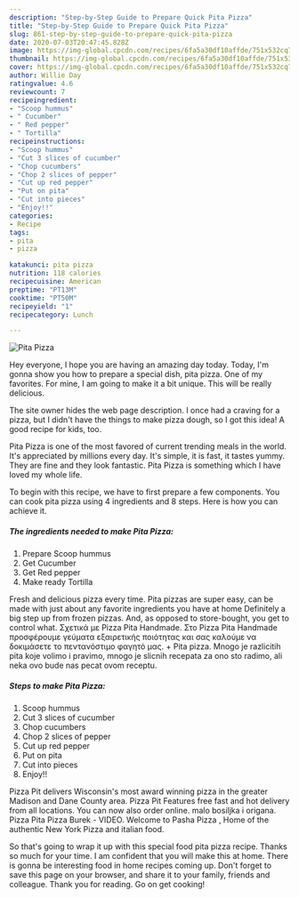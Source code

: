 ```yaml
---
description: "Step-by-Step Guide to Prepare Quick Pita Pizza"
title: "Step-by-Step Guide to Prepare Quick Pita Pizza"
slug: 861-step-by-step-guide-to-prepare-quick-pita-pizza
date: 2020-07-03T20:47:45.828Z
image: https://img-global.cpcdn.com/recipes/6fa5a30df10affde/751x532cq70/pita-pizza-recipe-main-photo.jpg
thumbnail: https://img-global.cpcdn.com/recipes/6fa5a30df10affde/751x532cq70/pita-pizza-recipe-main-photo.jpg
cover: https://img-global.cpcdn.com/recipes/6fa5a30df10affde/751x532cq70/pita-pizza-recipe-main-photo.jpg
author: Willie Day
ratingvalue: 4.6
reviewcount: 7
recipeingredient:
- "Scoop hummus"
- " Cucumber"
- " Red pepper"
- " Tortilla"
recipeinstructions:
- "Scoop hummus"
- "Cut 3 slices of cucumber"
- "Chop cucumbers"
- "Chop 2 slices of pepper"
- "Cut up red pepper"
- "Put on pita"
- "Cut into pieces"
- "Enjoy!!"
categories:
- Recipe
tags:
- pita
- pizza

katakunci: pita pizza 
nutrition: 118 calories
recipecuisine: American
preptime: "PT13M"
cooktime: "PT50M"
recipeyield: "1"
recipecategory: Lunch

---
```



![Pita Pizza](https://img-global.cpcdn.com/recipes/6fa5a30df10affde/751x532cq70/pita-pizza-recipe-main-photo.jpg)

Hey everyone, I hope you are having an amazing day today. Today, I'm gonna show you how to prepare a special dish, pita pizza. One of my favorites. For mine, I am going to make it a bit unique. This will be really delicious.

The site owner hides the web page description. I once had a craving for a pizza, but I didn&#39;t have the things to make pizza dough, so I got this idea! A good recipe for kids, too.

Pita Pizza is one of the most favored of current trending meals in the world. It's appreciated by millions every day. It's simple, it is fast, it tastes yummy. They are fine and they look fantastic. Pita Pizza is something which I have loved my whole life.


To begin with this recipe, we have to first prepare a few components. You can cook pita pizza using 4 ingredients and 8 steps. Here is how you can achieve it.

<!--inarticleads1-->

##### The ingredients needed to make Pita Pizza:

1. Prepare Scoop hummus
1. Get  Cucumber
1. Get  Red pepper
1. Make ready  Tortilla


Fresh and delicious pizza every time. Pita pizzas are super easy, can be made with just about any favorite ingredients you have at home Definitely a big step up from frozen pizzas. And, as opposed to store-bought, you get to control what. Σχετικά με Pizza Pita Handmade. Στο Pizza Pita Handmade προσφέρουμε γεύματα εξαιρετικής ποιότητας και σας καλούμε να δοκιμάσετε το πεντανόστιμο φαγητό μας. + Pita pizza. Mnogo je razlicitih pita koje volimo i pravimo, mnogo je slicnih recepata za ono sto radimo, ali neka ovo bude nas pecat ovom receptu. 

<!--inarticleads2-->

##### Steps to make Pita Pizza:

1. Scoop hummus
1. Cut 3 slices of cucumber
1. Chop cucumbers
1. Chop 2 slices of pepper
1. Cut up red pepper
1. Put on pita
1. Cut into pieces
1. Enjoy!!


Pizza Pit delivers Wisconsin&#39;s most award winning pizza in the greater Madison and Dane County area. Pizza Pit Features free fast and hot delivery from all locations. You can now also order online. malo bosiljka i origana. Pizza Pita Pizza Burek - VIDEO. Welcome to Pasha Pizza , Home of the authentic New York Pizza and italian food. 

So that's going to wrap it up with this special food pita pizza recipe. Thanks so much for your time. I am confident that you will make this at home. There is gonna be interesting food in home recipes coming up. Don't forget to save this page on your browser, and share it to your family, friends and colleague. Thank you for reading. Go on get cooking!
